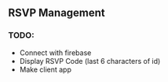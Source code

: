 ## RSVP Management

### TODO:
- Connect with firebase
- Display RSVP Code (last 6 characters of id)
- Make client app